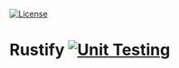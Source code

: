 [![License](https://img.shields.io/badge/License-Apache_2.0-blue.svg)](https://img.shields.io/github/license/gvatsal60/Rustify)
# Rustify [![Unit Testing](https://github.com/gvatsal60/Rustify/actions/workflows/rust-action.yml/badge.svg?branch=master)](https://github.com/gvatsal60/Rustify/actions/workflows/rust-action.yml)
